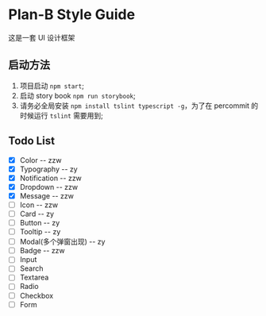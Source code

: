 # Plan-B Style Guide

这是一套 UI 设计框架

## 启动方法

1. 项目启动 `npm start`;
2. 启动 story book `npm run storybook`;
3. 请务必全局安装 `npm install tslint typescript -g`，为了在 percommit 的时候运行 `tslint` 需要用到;

## Todo List

- [x] Color -- zzw
- [x] Typography -- zy
- [x] Notification -- zzw
- [x] Dropdown -- zzw
- [x] Message -- zzw
- [ ] Icon -- zzw
- [ ] Card -- zy
- [ ] Button -- zy
- [ ] Tooltip -- zy
- [ ] Modal(多个弹窗出现) -- zy
- [ ] Badge -- zzw
- [ ] Input
- [ ] Search
- [ ] Textarea
- [ ] Radio
- [ ] Checkbox
- [ ] Form
